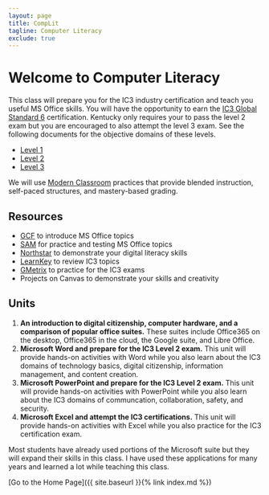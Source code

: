 ```yaml
---
layout: page
title: CompLit
tagline: Computer Literacy
exclude: true
---
```

# Welcome to Computer Literacy

This class will prepare you for the IC3 industry certification and teach you useful MS Office skills. You will have the opportunity to earn the [IC3 Global Standard 6](https://certiport.pearsonvue.com/Certifications/IC3/Digital-Literacy-Certification/Certify/IC3-Global-Standard-6) certification. Kentucky only requires your to pass the level 2 exam but you are encouraged to also attempt the level 3 exam. See the following documents for the objective domains of these levels.

- [Level 1](https://certiport.pearsonvue.com/fc/ic3/gs6/od/level-1)
- [Level 2](https://certiport.pearsonvue.com/fc/ic3/gs6/od/level-2)
- [Level 3](https://certiport.pearsonvue.com/fc/ic3/gs6/od/level-3)

We will use [Modern Classroom](https://www.modernclassrooms.org/) practices that provide blended instruction, self-paced structures, and mastery-based grading.

## Resources
* [GCF](https://edu.gcfglobal.org/en/topics/office/) to introduce MS Office topics
* [SAM](https://www.cengage.com/sam/) for practice and testing MS Office topics
* [Northstar](https://www.digitalliteracyassessment.org/) to demonstrate your digital literacy skills
* [LearnKey](https://educationsolutions.learnkey.com/certiport) to review IC3 topics
* [GMetrix](https://www.gmetrix.com/Products/Details/IC3-GS5-Full-Suite-Practice-Tests) to practice for the IC3 exams
* Projects on Canvas to demonstrate your skills and creativity

## Units
1. **An introduction to digital citizenship, computer hardware, and a comparison of popular office suites.** These suites include Office365 on the desktop, Office365 in the cloud, the Google suite, and Libre Office.
1. **Microsoft Word and prepare for the IC3 Level 2 exam.** This unit will provide hands-on activities with Word while you also learn about the IC3 domains of technology basics, digital citizenship, information management, and content creation.
1. **Microsoft PowerPoint and prepare for the IC3 Level 2 exam.** This unit will provide hands-on activities with PowerPoint while you also learn about the IC3 domains of communcation, collaboration, safety, and security.
1. **Microsoft Excel and attempt the IC3 certifications.** This unit will provide hands-on activities with Excel while you also practice for the IC3 certification exam.

Most students have already used portions of the Microsoft suite but they will expand their skills in this class. I have used these applications for many years and learned a lot while teaching this class.

[Go to the Home Page]({{ site.baseurl }}{% link index.md %})
